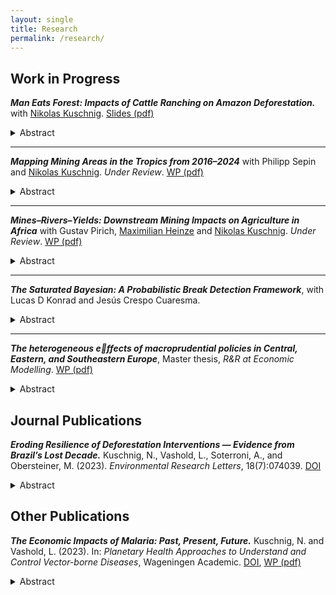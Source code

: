 ```yaml
---
layout: single
title: Research
permalink: /research/
---
```


## Work in Progress


***Man Eats Forest: Impacts of Cattle Ranching on Amazon Deforestation.*** with [Nikolas Kuschnig](https://www.kuschnig.eu/). [Slides (pdf)](files/slides_cattle-deforestation-amazon_KV.pdf)
<details>
  <summary>Abstract</summary>
  <p align="justify">Demand for agricultural products is a major driver of deforestation in the Brazilian Amazon. However, the extent of their deforestation impact is contested, as deforested land is relatively unproductive, and many products are barred from agriculture supply chains. In this paper, we quantify the deforestation impacts of expanding agricultural production, differentiating it from other channels with different implications for economic and environmental policy. We use a shift-share design, exploiting international changes in beef consumption to causally identify the deforestation impact of agricultural demand. We find that pasture and cattle herd expansions are major direct drivers of deforestation. Their direct impacts diminished during the recent deforestation boom, suggesting that land speculation motives have become more important. Our findings indicate that intensification and improved land tenure security could help decrease land pressure, but also highlight that deforestation interventions need to target the dominant role of agricultural production. </p>
</details>

---

***Mapping Mining Areas in the Tropics from 2016–2024*** with Philipp Sepin and [Nikolas Kuschnig](https://www.kuschnig.eu/). *Under Review*. [WP (pdf)](files/wp_mapping-mines-tropics_SVK.pdf)
<details>
  <summary>Abstract</summary>
  <p align="justify">Mining provides crucial materials for the global economy and the climate transition, but has potentially severe adverse environmental and social impacts. Currently, the analysis of such impacts is obstructed by the poor availability of data on mining activity — particularly in regions most affected. In this paper, we present a novel panel dataset of mining areas in the tropical belt from 2016 to 2024. We use a transformer-based segmentation model, trained on an extensive dataset of mining polygons from the literature, to automatically delineate mining areas in satellite imagery over time. The resulting dataset features improved accuracy and reduced noise from human errors, and can readily be extended to cover new locations and points in time as they become available. Our comprehensive dataset of mining areas can be used to assess local environmental, social, and economic impacts of mining activity in regions where conventional data is not available or incomplete. </p>
</details>

---

***Mines–Rivers–Yields: Downstream Mining Impacts on Agriculture in Africa*** with Gustav Pirich, [Maximilian Heinze](https://www.wu.ac.at/en/economics/people/maximilian-h) and [Nikolas Kuschnig](https://www.kuschnig.eu/). *Under Review*. [WP (pdf)](files/wp_mines-rivers-yields_VPHK.pdf)
<details>
  <summary>Abstract</summary>
  <p align="justify">Minerals are essential to fuel the green transition, can foster local employment and facilitate economic development. But their extraction is also linked to several negative social and environmental externalities. Our understanding of these adverse impacts is especially limited in low-income countries, undermining our ability to manage them. In this paper, we use remotely sensed data to shine a light on the impacts of mine runoffs on agricultural yields in Africa. We use a discontinuity from mine locations along river basins to identify the causal effect that is mediated by water. Both agricultural yields and vegetation health in general are reduced considerably downstream of mines. Effects are economically significant and dissipate after about 100 kilometers, suggesting sediment as a possible cause. Our findings underscore an urgent need to better address polluting industries in a development context to limit their negative externalities for agriculture.</p>
</details>

---

***The Saturated Bayesian: A Probabilistic Break Detection Framework***, with Lucas D Konrad and Jes&#250;s Crespo Cuaresma.
<details>
  <summary>Abstract</summary>
  <p align="justify">Effectively tackling contemporary challenges posed by climate change and the continued degradation of natural habitats requires swift and decisive actions. Identifying the most effective policies (or a mix thereof) is crucial to inform policy-makers that are often constrained in their choice set. Traditional methods for policy evaluation rely on precise knowledge about the occurrence and timing of interventions. Structural break identification on the other hand has a long tradition in the field of econometrics. Recent approaches cast the search for such breaks in the form of indicator-saturated regressions, identifying step-shifts in relevant time series, but lack a proper framework of uncertainty quantification. We introduce a coherent probabilistic framework for the detection of structural breaks with unknown timing in panel data. The proposed Bayesian setup naturally incorporates the quantification of break uncertainty with little overhead. Simulation studies demonstrate that our approach is competitive to existing approaches in detecting true positives and drastically reduces false positives. We apply our method to replicate studies on the effectiveness of climate policies in the European transport sector and provide novel insights in the dynamics of deforestation in the tropics.</p>
</details>

---

***The heterogeneous effects of macroprudential policies in Central, Eastern, and Southeastern Europe***, Master thesis, *R&R at Economic Modelling*. [WP (pdf)](files/wp_macropru-heterogneity-cesee_V.pdf)
<details>
  <summary>Abstract</summary>
  <p align="justify">The effects of macroprudential policy (MPP) are of great interest to policy-makers, given their goal to maintain financial stability and safeguarding the broader macroeconomic environment. Structural characteristics of countries likely mediate these effects, but there is a lack of empirical evidence about the heterogeneous effects of MPPs. We study the dynamic responses to a tightening macroprudential shock for countries in Central, Eastern, and Southeastern Europe (CESEE), a region that experienced periods of pronounced macrofinancial boom-bust cycles and adopted MPPs comparatively early. We employ a hierarchical Bayesian panel vector autoregressive model to allow for joint analysis of multiple economies while explicitly acknowledging heterogeneities across them. We find that MPPs are effective in curbing credit growth and reduced capital inflows in CESEE. However, responses differ considerably across countries, especially for cross-border capital flows. We investigate the impact of structural characteristics and find that the exchange rate regime, the level of financial development, and the external openness of countries play key roles in shaping the effects of MPPs.</p>
</details>


## Journal Publications

***Eroding Resilience of Deforestation Interventions — Evidence from Brazil’s Lost Decade.*** Kuschnig, N., Vashold, L., Soterroni, A., and Obersteiner, M. (2023). *Environmental Research Letters*, 18(7):074039. [DOI](https://doi.org/10.1088/1748-9326/acdfe7)
<details>
  <summary>Abstract</summary>
   <p align="justify">Brazil once set the example for curtailing deforestation with command and control policies, but, in the last decade, these interventions have gone astray. Environmental research and policy today are largely informed by the earlier successes of deforestation interventions, but not their recent failures. Here, we investigate the resilience of deforestation interventions. We discuss how the recent trend reversal in Brazil came to be, and what its implications for the design of future policies are. We use newly compiled information on environmental fines in an econometric model to show that the enforcement of environmental policy has become ineffective in recent years. Our results add empirical evidence to earlier studies documenting the erosion of the institutions responsible for forest protection, and highlight the considerable deforestation impacts of this erosion. Future efforts for sustainable forest protection should be aimed at strengthening institutions, spreading responsibilities, and redistributing the common value of forests via incentive-based systems.</p>
</details>


## Other Publications

***The Economic Impacts of Malaria: Past, Present, Future.*** Kuschnig, N. and Vashold, L. (2023). In: *Planetary Health Approaches to Understand and Control Vector-borne Diseases*, Wageningen Academic. [DOI](https://doi.org/10.3920/9789004688650_008), [WP (pdf)](files/wp_malaria-impacts_KV.pdf)
<details>
  <summary>Abstract</summary>
   <p align="justify">Malaria places a great burden on the health and prosperity of many and occupies a great number of scientists and policymakers. The dynamics of the disease are tightly interwoven with economics — incidence is both tied to economic circumstances and impacts them. Economic research plays an important role in understanding and supporting the fight against malaria. The economic literature, however, features a number of peculiarities that can hamper accessibility and has been slow to approach interdisciplinary issues. In this chapter, we explain the economic perspective and summarise the literature on the economic impacts of malaria. Malaria has severe impacts on individual and aggregate economic outcomes, including mortality and morbidity, but also indirect burdens that materialise with a delay. The fight against malaria is not an economic policy per se, but may provide beneficial economic spillovers and can be vital in establishing an environment that allows for prosperity. Economic insights can make a difference in the design and implementation of effective and efficient eradication and control strategies. This is critical in the light of increasing disease (re-)exposure due to climate change and the emergence of resistant vectors and pathogens.</p>
</details>



